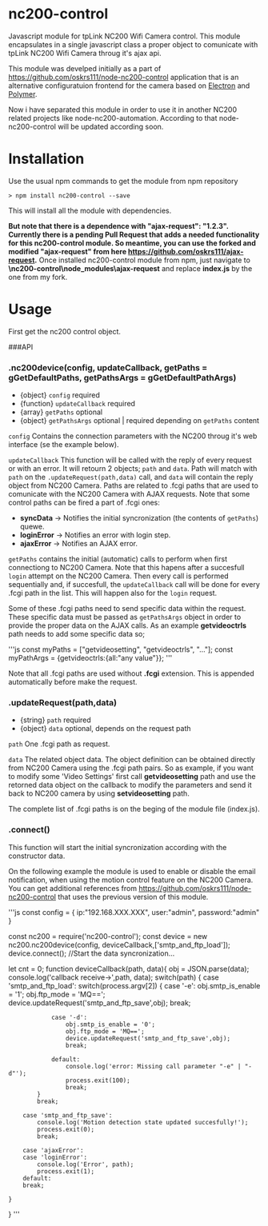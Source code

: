 # nc200-control
Javascript module for tpLink NC200 Wifi Camera control. This module encapsulates in a single javascript class a proper object to comunicate with tpLink NC200 Wifi Camera throug it's ajax api.

This module was develped initially as a part of https://github.com/oskrs111/node-nc200-control application that is an alternative configuratuion frontend for the camera based on [Electron](https://electron.atom.io/) and [Polymer](https://www.polymer-project.org). 

Now i have separated this module in order to use it in another NC200 related projects like node-nc200-automation. According to that node-nc200-control will be updated according soon.

# Installation
Use the usual npm commands to get the module from npm repository

```Batchfile
> npm install nc200-control --save
```

This will install all the module with dependencies. 

**But note that there is a dependence with "ajax-request": "1.2.3". Currently there is a pending Pull Request that adds a needed functionality for this nc200-control module. So meantime, you can use the forked and modified "ajax-request" from here https://github.com/oskrs111/ajax-request.** Once installed nc200-control module from npm, just navigate to **\nc200-control\node_modules\ajax-request** and replace **index.js** by the one from my fork.

# Usage
First get the nc200 control object. 

###API
### .nc200device(config, updateCallback, getPaths = gGetDefaultPaths, getPathsArgs = gGetDefaultPathArgs)
* {object} ``config`` required    
* {function} ``updateCallback`` required
* {array} ``getPaths`` optional
* {object} ``getPathsArgs`` optional | required depending on ``getPaths`` content

``config`` Contains the connection parameters with the NC200 throug it's web interface (se the example below).

``updateCallback`` This function will be called with the reply of every request or with an error. It will retourn 2 objects;
``path`` and ``data``. Path will match with ``path`` on the ``.updateRequest(path,data)`` call, and ``data`` will contain the reply object from NC200 Camera. Paths are related to .fcgi paths that are used to comunicate with the NC200 Camera with AJAX requests.
Note that some control paths can be fired a part of .fcgi ones:
* **syncData** -> Notifies the initial syncronization (the contents of ``getPaths``) quewe.
* **loginError** -> Notifies an error with login step.
* **ajaxError** -> Notifies an AJAX error.

``getPaths`` contains the initial (automatic) calls to perform when first connectiong to NC200 Camera. Note that this hapens after a succesfull ``login`` attempt on the NC200 Camera. Then every call is performed sequentially and, if succesfull, the ``updateCallback`` call will be done for every .fcgi path in the list. This will happen also for the ``login`` request.

Some of these .fcgi paths need to send specific data within the request. These specific data must be passed as ``getPathsArgs`` object in order to provide the proper data on the AJAX calls. As an example **getvideoctrls** path needs to add some specific data so;

'''js
const myPaths = ["getvideosetting", "getvideoctrls", "..."];
const myPathArgs = {getvideoctrls:{all:"any value"}};
'''

Note that all .fcgi paths are used without **.fcgi** extension. This is appended automatically before make the request.

### .updateRequest(path,data)
* {string} ``path`` required    
* {object} ``data`` optional, depends on the request path

``path`` One .fcgi path as request. 

``data`` The related object data. The object definition can be obtained directly from NC200 Camera using the .fcgi path pairs. So as example, if you want to modify some 'Video Settings' first call **getvideosetting** path and use the retorned data object on the callback to modify the parameters and send it back to NC200 camera by using **setvideosetting** path.

The complete list of .fcgi paths is on the beging of the module file (index.js).

### .connect()
This function will start the initial syncronization according with the constructor data.

On the following example the module is used to enable or disable the email notification, when using the motion control feature on the NC200 Camera. You can get additional references from https://github.com/oskrs111/node-nc200-control that uses the previous version of this module.

'''js
const config = {
	ip:"192.168.XXX.XXX",
	user:"admin", 
	password:"admin"
}

const nc200 = require('nc200-control');
const device = new nc200.nc200device(config, deviceCallback,['smtp_and_ftp_load']);
device.connect(); //Start the data syncronization...

let cnt = 0;
function deviceCallback(path, data){
	obj = JSON.parse(data);
	console.log('callback receive->',path, data);
	switch(path)
	{
		case 'smtp_and_ftp_load':
			switch(process.argv[2])
			{
				case '-e':
					obj.smtp_is_enable = '1';
					obj.ftp_mode = 'MQ==';
					device.updateRequest('smtp_and_ftp_save',obj);
					break;
					
				case '-d':
					obj.smtp_is_enable = '0';
					obj.ftp_mode = 'MQ==';
					device.updateRequest('smtp_and_ftp_save',obj);
					break;					
			
				default:
					console.log('error: Missing call parameter "-e" | "-d"');
					process.exit(100);
					break;
			}							
			break;
		
		case 'smtp_and_ftp_save':
			console.log('Motion detection state updated succesfully!');
			process.exit(0);
			break;
		
		case 'ajaxError':
		case 'loginError':
			console.log('Error', path);
			process.exit(1);
		default:
		break;
		
	}
}
'''

